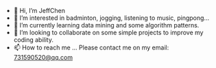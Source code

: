 - 👋 Hi, I’m JeffChen
- 👀 I’m interested in badminton, jogging, listening to music, pingpong...
- 🌱 I’m currently learning data mining and some algorithm patterns.
- 💞️ I’m looking to collaborate on some simple projects to improve my coding ability.
- 📫 How to reach me ... Please contact me on my email: 731590520@qq.com

<!---
JianFC/JianFC is a ✨ special ✨ repository because its `README.md` (this file) appears on your GitHub profile.
You can click the Preview link to take a look at your changes.
--->
